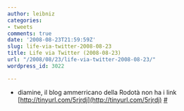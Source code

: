 ```yaml
---
author: leibniz
categories:
- tweets
comments: true
date: '2008-08-23T21:59:59Z'
slug: life-via-twitter-2008-08-23
title: Life via Twitter (2008-08-23)
url: "/2008/08/23/life-via-twitter-2008-08-23/"
wordpress_id: 3022

---
```

* diamine, il blog ammerricano della Rodotà non ha i link [http://tinyurl.com/5rjrdj](http://tinyurl.com/5rjrdj) [#](http://twitter.com/leibniz/statuses/896338794)


